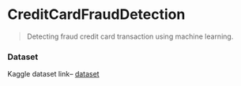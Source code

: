 # CreditCardFraudDetection
> Detecting fraud credit card transaction using machine learning. 

### Dataset
Kaggle dataset link– [dataset](https://www.kaggle.com/mlg-ulb/creditcardfraud) 
